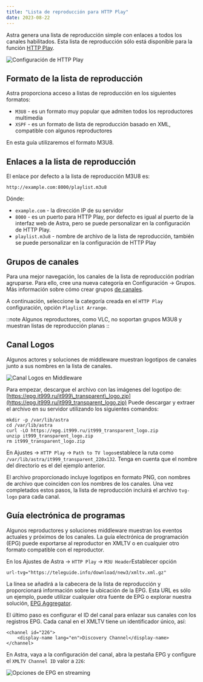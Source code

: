 ```yaml
---
title: "Lista de reproducción para HTTP Play"
date: 2023-08-22
---
```


Astra genera una lista de reproducción simple con enlaces a todos los canales habilitados. Esta lista de reproducción sólo está disponible para la función [HTTP Play](https://help.cesbo.com/astra/delivery/http-hls/http-play).

![Configuración de HTTP Play](https://cdn.cesbo.com/help/astra/delivery/http-hls/playlist/http-play.png)

## Formato de la lista de reproducción[](https://help.cesbo.com/astra/delivery/http-hls/playlist#playlist-format)

Astra proporciona acceso a listas de reproducción en los siguientes formatos:

- `M3U8` - es un formato muy popular que admiten todos los reproductores multimedia
- `XSPF` - es un formato de lista de reproducción basado en XML, compatible con algunos reproductores

En esta guía utilizaremos el formato M3U8.

## Enlaces a la lista de reproducción[](https://help.cesbo.com/astra/delivery/http-hls/playlist#links-to-the-playlist)

El enlace por defecto a la lista de reproducción M3U8 es:

```
http://example.com:8000/playlist.m3u8
```

Dónde:

- `example.com` - la dirección IP de su servidor
- `8000` - es un puerto para HTTP Play, por defecto es igual al puerto de la interfaz web de Astra, pero se puede personalizar en la configuración de HTTP Play.
- `playlist.m3u8` - nombre de archivo de la lista de reproducción, también se puede personalizar en la configuración de HTTP Play

## Grupos de canales[](https://help.cesbo.com/astra/delivery/http-hls/playlist#channel-groups)

Para una mejor navegación, los canales de la lista de reproducción podrían agruparse. Para ello, cree una nueva categoría en Configuración -> Grupos. Más información sobre cómo crear grupos [de canales](https://help.cesbo.com/astra/admin-guide/settings/channel-groups).

A continuación, seleccione la categoría creada en el `HTTP Play` configuración, opción `Playlist Arrange`.

::note 
Algunos reproductores, como VLC, no soportan grupos M3U8 y muestran listas de reproducción planas
::

## Canal Logos[](https://help.cesbo.com/astra/delivery/http-hls/playlist#channel-logos)

Algunos actores y soluciones de middleware muestran logotipos de canales junto a sus nombres en la lista de canales.

![Canal Logos en Middleware](https://cdn.cesbo.com/help/astra/delivery/http-hls/playlist/mw.jpg)

Para empezar, descargue el archivo con las imágenes del logotipo de: [https://epg.it999.ru/it999\_transparent\_logo.zip](https://epg.it999.ru/it999_transparent_logo.zip) Puede descargar y extraer el archivo en su servidor utilizando los siguientes comandos:

```
mkdir -p /var/lib/astra
cd /var/lib/astra
curl -LO https://epg.it999.ru/it999_transparent_logo.zip
unzip it999_transparent_logo.zip
rm it999_transparent_logo.zip
```

En Ajustes -> `HTTP Play` -> `Path to TV logos`establece la ruta como `/var/lib/astra/it999_transparent_220x132`. Tenga en cuenta que el nombre del directorio es el del ejemplo anterior.

El archivo proporcionado incluye logotipos en formato PNG, con nombres de archivo que coinciden con los nombres de los canales. Una vez completados estos pasos, la lista de reproducción incluirá el archivo `tvg-logo` para cada canal.

## Guía electrónica de programas[](https://help.cesbo.com/astra/delivery/http-hls/playlist#electronic-program-guide)

Algunos reproductores y soluciones middleware muestran los eventos actuales y próximos de los canales. La guía electrónica de programación (EPG) puede exportarse al reproductor en XMLTV o en cualquier otro formato compatible con el reproductor.

En los Ajustes de Astra -> `HTTP Play` -> `M3U Header`Establecer opción

```
url-tvg="https://teleguide.info/download/new3/xmltv.xml.gz"
```

La línea se añadirá a la cabecera de la lista de reproducción y proporcionará información sobre la ubicación de la EPG. Esta URL es sólo un ejemplo, puede utilizar cualquier otra fuente de EPG o explorar nuestra solución, [EPG Aggregator](https://help.cesbo.com/astra/admin-guide/stream/epg).

El último paso es configurar el ID del canal para enlazar sus canales con los registros EPG. Cada canal en el XMLTV tiene un identificador único, así:

```
<channel id="226">
    <display-name lang="en">Discovery Channel</display-name>
</channel>
```

En Astra, vaya a la configuración del canal, abra la pestaña EPG y configure el `XMLTV Channel ID` valor a `226`:

![Opciones de EPG en streaming](https://cdn.cesbo.com/help/astra/delivery/http-hls/playlist/stream-epg.png)
